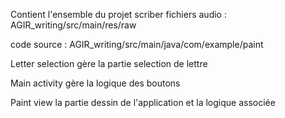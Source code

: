 Contient l'ensemble du projet scriber
fichiers audio : AGIR_writing/src/main/res/raw

code source : AGIR_writing/src/main/java/com/example/paint

Letter selection gère la partie selection de lettre

Main activity gère la logique des boutons

Paint view la partie dessin de l'application et la logique associée
